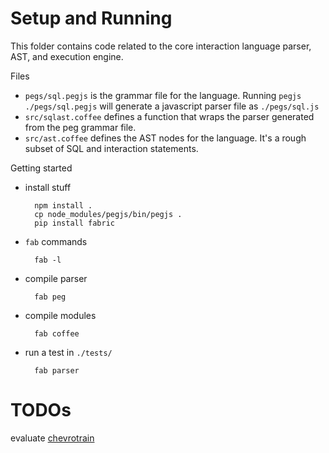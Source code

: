 # Setup and Running

This folder contains code related to the core interaction language parser, AST, and execution engine.

Files

* `pegs/sql.pegjs` is the grammar file for the language.
   Running `pegjs ./pegs/sql.pegjs` will generate a javascript parser file as `./pegs/sql.js`
* `src/sqlast.coffee` defines a function that wraps the parser generated from the peg grammar file.
* `src/ast.coffee` defines the AST nodes for the language.  It's a rough subset of SQL and interaction statements.

Getting started

* install stuff

        npm install .
        cp node_modules/pegjs/bin/pegjs .
        pip install fabric


* `fab` commands

        fab -l

* compile parser

        fab peg

* compile modules

        fab coffee

* run a test in `./tests/`

        fab parser


# TODOs

evaluate [chevrotrain](http://sap.github.io/chevrotain/playground/)

